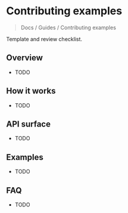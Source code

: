 # Contributing examples

> Docs / Guides / Contributing examples

Template and review checklist.

## Overview

- TODO

## How it works

- TODO

## API surface

- TODO

## Examples

- TODO

## FAQ

- TODO
